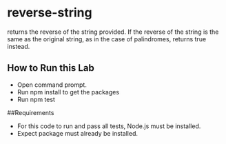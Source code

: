 # reverse-string
returns the reverse of the string provided. If the reverse of the string is the same as the original string, 
as in the case of palindromes, returns true instead.

## How to Run this Lab
+ Open command prompt.
+ Run npm install to get the packages
+ Run npm test

##Requirements
+ For this code to run and pass all tests, Node.js must be installed.
+ Expect package must already be installed.

